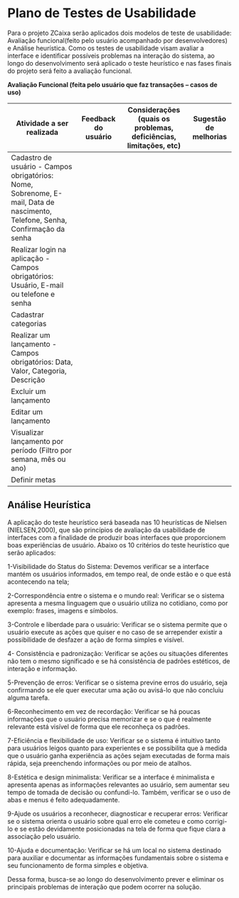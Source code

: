 # Plano de Testes de Usabilidade

Para o projeto ZCaixa serão aplicados dois modelos de teste de usabilidade: Avaliação funcional(feito pelo usuário acompanhado por desenvolvedores) e Análise heurística. Como os testes de usabilidade visam avaliar a interface e identificar possíveis problemas na interação do sistema, ao longo do desenvolvimento será aplicado o teste heurístico e nas fases finais do projeto será feito a avaliação funcional.

**Avaliação Funcional (feita pelo usuário que faz transações – casos de uso)**

| Atividade a ser realizada | Feedback do usuário | Considerações (quais os problemas, deficiências, limitações, etc) | Sugestão de melhorias |
|--------------------|------------------------------------|------------------------------------|------------------------------------|
| Cadastro de usuário - Campos obrigatórios: Nome, Sobrenome, E-mail, Data de nascimento, Telefone, Senha, Confirmação da senha |  |  | | 
| Realizar login na aplicação - Campos obrigatórios: Usuário, E-mail ou telefone e senha |  |  |  | 
| Cadastrar categorias |  |  |  | 
| Realizar um lançamento - Campos obrigatórios: Data, Valor, Categoria, Descrição |  |  |  | 
| Excluir um lançamento |  |  |  | 
| Editar um lançamento |  |  |  | 
| Visualizar lançamento por período (Filtro por semana, mês ou ano) |  |  |  | 
| Definir metas |  |  |  |

## Análise Heurística

A aplicação do teste heurístico será baseada nas 10 heurísticas de Nielsen (NIELSEN,2000), que são princípios de avaliação da usabilidade de interfaces com a finalidade de produzir boas interfaces que proporcionem boas experiências de usuário. Abaixo os 10 critérios do teste heurístico que serão aplicados:

1-Visibilidade do Status do Sistema:
Devemos verificar se a interface mantém os usuários informados, em tempo real, de onde estão e o que está acontecendo na tela;

2-Correspondência entre o sistema e o mundo real:
Verificar se o sistema apresenta a mesma linguagem que o usuário utiliza no cotidiano, como por exemplo: frases, imagens e símbolos.

3-Controle e liberdade para o usuário:
Verificar se o sistema permite que o usuário execute as ações que quiser e no caso de se arrepender existir a possibilidade de desfazer a ação de forma simples e visível.

4- Consistência e padronização:
Verificar se ações ou situações diferentes não tem o mesmo significado e se há consistência de padrões estéticos, de interação e informação.

5-Prevenção de erros:
Verificar se o sistema previne erros do usuário, seja confirmando se ele quer executar uma ação ou avisá-lo que não concluiu alguma tarefa.

6-Reconhecimento em vez de recordação:
Verificar se há poucas informações que o usuário precisa memorizar e se o que é realmente relevante está visível de forma que ele reconheça os padrões.

7-Eficiência e flexibilidade de uso:
Verificar se o sistema é intuitivo tanto para usuários leigos quanto para experientes e se possibilita que à medida que o usuário ganha experiência as ações sejam executadas de forma mais rápida, seja preenchendo informações ou por meio de atalhos.

8-Estética e design minimalista:
Verificar se a interface é minimalista e apresenta apenas as informações relevantes ao usuário, sem aumentar seu tempo de tomada de decisão ou confundi-lo. Também, verificar se o uso de abas e menus é feito adequadamente.

9-Ajude os usuários a reconhecer, diagnosticar e recuperar erros:
Verificar se o sistema orienta o usuário sobre qual erro ele cometeu e como corrigi-lo e se estão devidamente posicionadas na tela de forma que fique clara a associação pelo usuário.

10-Ajuda e documentação:
Verificar se há um local no sistema destinado para auxiliar e documentar as informações fundamentais sobre o sistema e seu funcionamento de forma simples e objetiva.

Dessa forma, busca-se ao longo do desenvolvimento prever e eliminar os principais problemas de interação que podem ocorrer na solução. 
